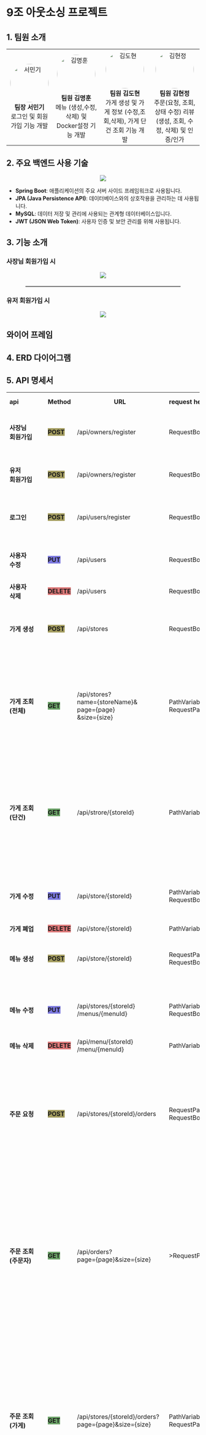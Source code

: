 
# 9조 아웃소싱 프로젝트


## 1. 팀원 소개
<table style="width:100%; text-align:center;">
  <tr>
    <td>
      <img src="https://github.com/user-attachments/assets/01f3860d-b3d9-4ea6-ad3f-5a88dc9f716a" alt="서민기" style="width:100px; height:100px; border-radius:50%;"><br>
      <strong>팀장 서민기</strong><br>
      로그인 및 회원가입 기능 개발 
    </td>
    <td>
      <img src="https://github.com/user-attachments/assets/3a606862-5f64-421a-97dc-ae7f7fbe8621" alt="김명훈" style="width:100px; height:100px; border-radius:50%;"><br>
      <strong>팀원 김명훈</strong><br>
      메뉴 (생성,수정,삭제) 및 Docker설정 기능 개발
    </td>
    <td>
      <img src="https://github.com/user-attachments/assets/4e2ea7a9-d257-4173-82be-b8fb6c457e2e" alt="김도현" style="width:100px; height:100px; border-radius:50%;"><br>
      <strong>팀원 김도현</strong><br>
      가게 생성 및 가게 정보 (수정,조회,삭제), 가게 단건 조회 기능 개발
    </td>
    <td>
      <img src="https://github.com/user-attachments/assets/64829c86-6092-47a8-a7c2-209a4bf41e40" alt="김현정" style="width:100px; height:100px; border-radius:50%;"><br>
      <strong>팀원 김현정</strong><br>
      주문(요청, 조회, 상태 수정) 리뷰(생성, 조회, 수정, 삭제) 및 인증/인가
    </td>
  </tr>
</table>

## 2. 주요 백엔드 사용 기술

<div align="center">
    <img src="https://github.com/user-attachments/assets/38b58c0d-ec0d-42a1-88aa-b516ad1b1a9b"/>
</div>

- **Spring Boot**: 애플리케이션의 주요 서버 사이드 프레임워크로 사용됩니다.
- **JPA (Java Persistence API)**: 데이터베이스와의 상호작용을 관리하는 데 사용됩니다.
- **MySQL**: 데이터 저장 및 관리에 사용되는 관계형 데이터베이스입니다.
- **JWT (JSON Web Token)**: 사용자 인증 및 보안 관리를 위해 사용됩니다.

## 3. 기능 소개 


### 사장님 회원가입 시

<div align="center">
    <img src="https://github.com/user-attachments/assets/5be1eed4-7f1f-4f6e-a572-ccff2a7ec4b0"/>
</div>

<hr style="border: 1px solid #ccc; width: 80%; margin: 20px auto;">

### 유저 회원가입 시

<div align="center">
    <img src="https://github.com/user-attachments/assets/adb918c9-c0ee-4599-bd09-4f0e5fc3b442"/>
</div>

## 와이어 프레임

## 4. ERD 다이어그램

## 5. API 명세서
<table>
    <tr>
        <th>api&nbsp;&nbsp;&nbsp;&nbsp;&nbsp;&nbsp;&nbsp;&nbsp;&nbsp;&nbsp;&nbsp;&nbsp;&nbsp;&nbsp;</th>
        <th>Method</th>
        <th>URL</th>
        <th>request header</th>
        <th>request</th>
        <th>response header</th>
        <th>response</th>                               
<th>status&nbsp;&nbsp;&nbsp;&nbsp;&nbsp;&nbsp;&nbsp;&nbsp;&nbsp;&nbsp;&nbsp;&nbsp;&nbsp;&nbsp;&nbsp;&nbsp;&nbsp;&nbsp;&nbsp;&nbsp;&nbsp;&nbsp;&nbsp;&nbsp;&nbsp;&nbsp;&nbsp;&nbsp;&nbsp;&nbsp;&nbsp;&nbsp;&nbsp;&nbsp;&nbsp;&nbsp;&nbsp;&nbsp;&nbsp;&nbsp;&nbsp;&nbsp;&nbsp;&nbsp;&nbsp;&nbsp;&nbsp;&nbsp;&nbsp;&nbsp;
        </th>
    </tr>
    <tr>
        <td><b>사장님<br/>회원가입</b></td>
        <td><span style=background-color:#786E12AA;font-weight:bold;>POST</span></td>
        <td><span>/api/owners/register</span></td>
        <td>RequestBody</td>
        <td><pre lang="json">{
  "username": "홍길동",
  "email": "hong@email.com",
  "password": "1q2w3e4r#"
}</pre></td>
        <td>application/json</td>
        <td><pre lang="json">{
  "userId": 2,
  "nickname": "홍길동",
  "email": "hong@email.com"
}</pre></td>
        <td>
            <span style=background-color:yellow;font-weight:bold;color:black;>201</span>: 사용자 정상등록<br/>
            <span style=background-color:skyblue;font-weight:bold;color:black;>409</span>: 중복된 이메일
        </td>
    </tr>
    <tr>
        <td><b>유저<br/>회원가입</b></td>
        <td><span style=background-color:#786E12AA;font-weight:bold;>POST</span></td>
        <td><span>/api/owners/register</span></td>
        <td>RequestBody</td>
        <td><pre lang="json">{
  "username": "홍길동",
  "email": "hong@email.com",
  "password": "1q2w3e4r#"
}</pre></td>
        <td>application/json</td>
        <td><pre lang="json">{
  "userId": 2,
  "nickname": "홍길동",
  "email": "hong@email.com"
}</pre></td>
        <td>
            <span style=background-color:yellow;font-weight:bold;color:black;>201</span>: 사용자 정상등록<br/>
            <span style=background-color:skyblue;font-weight:bold;color:black;>409</span>: 중복된 이메일
        </td>
    </tr>    
    <tr>
        <td><b>로그인</b></td>
        <td><span style=background-color:#786E12AA;font-weight:bold;>POST</span></td>
        <td><span>/api/users/register</span></td>
        <td>RequestBody</td>
        <td><pre lang="json">{
  "email": "hong@email.com",
  "password": "1q2w3e4r#"
}</pre></td>
        <td>application/json</td>
        <td><pre lang="json">{
  "userId": 2,
  "nickname": "홍길동",
  "email": "hong@email.com"
}</pre></td>
        <td>
            <span style=background-color:yellow;font-weight:bold;color:black;>200</span>: 로그인 성공<br/>
            <span style=background-color:skyblue;font-weight:bold;color:black;>400</span>: 잘못된 값 입력<br/>
            <span style=background-color:skyblue;font-weight:bold;color:black;>401</span>: 일치하지 않는 비밀번호<br/>
            <span style=background-color:skyblue;font-weight:bold;color:black;>404</span>: 존재하지 않는 유저
        </td>
    </tr>
    <tr>
        <td><b>사용자<br/>수정</b></td>
        <td><span style=background-color:#3B36CFAA;font-weight:bold;>PUT</span></td>
        <td><span>/api/users</span></td>
        <td>RequestBody</td>
        <td><pre lang="json">{
  "username": "이길동",
  "email": "park@email.com",
  "password": "1234"
}</pre></td>
        <td>application/json</td>
        <td><pre lang="json">{
  "userId": 3,
  "nickname": "이길동",
  "email": "park@email.com"
}</pre></td>
        <td>
            <span style=background-color:yellow;font-weight:bold;color:black;>200</span>: 사용자 정상수정<br/>
            <span style=background-color:skyblue;font-weight:bold;color:black;>404</span>: 존재하지 않는 유저
        </td>
    </tr>
    <tr>
        <td><b>사용자<br/>삭제</b></td>
        <td><span style=background-color:#CE3636AA;font-weight:bold;>DELETE</span></td>
        <td><span>/api/users</span></td>
        <td>RequestBody</td>
        <td><code>N/A</code></td>
        <td>application/json</td>
        <td><code>N/A</code></td>
        <td>
            <span style=background-color:yellow;font-weight:bold;color:black;>204</span>: 사용자 정상삭제<br/>
            <span style=background-color:skyblue;font-weight:bold;color:black;>404</span>: 존재하지 않는 유저
        </td>
    </tr>
    <tr>
        <td><b>가게 생성</b></td>
        <td><span style=background-color:#786E12AA;font-weight:bold;>POST</span></td>
        <td><span>/api/stores</span></td>
        <td>RequestBody</td>
        <td><pre lang="json">{
  "name": "김밥천국",
  "openedAt": "09:00:00",
  "closedAt": "23:59:00",
  "minimumAmount": 5000
}</pre></td>
        <td>application/json</td>
        <td><pre lang="json">{
  "id": 1,
  "name": "김밥천국",
  "openedAt": "09:00",
  "closedAt": "23:59",
  "minimumAmount": 5000
}</pre></td>
        <td>
            <span style=background-color:yellow;font-weight:bold;color:black;>201</span>: 가게 등록 성공
        </td>
    </tr>
    <tr>
        <td><b>가게 조회(전체)</b></td>
        <td><span style=background-color:#22741CAA;font-weight:bold;>GET</span></td>
        <td><span>/api/stores?<br/>name={storeName}&<br/>page={page}<br/>&size={size}</span></td>
        <td>PathVariable<br/>RequestParam</td>
        <td><code>N/A</code></td>
        <td>allpication/json</td>
        <td><pre lang="json">{
  "contents": 
  [
    {
      "id": 1,
      "name": "홍콩반점 수정",
      "openedAt": "05:00",
      "closedAt": "23:59",
      "minimumAmount": 10000
    }
  ],
  "page": 1,
  "size": 10,
  "totalPage": 1
}</pre></td>
        <td>
            <span style=background-color:yellow;font-weight:bold;color:black;>200</span>: 가게 조회(전체)
        </td>
    </tr>
        <td><b>가게 조회(단건)</b></td>
        <td><span style=background-color:#22741CAA;font-weight:bold;>GET</span></td>
        <td><span>/api/strore/{storeId}</span></td>
        <td>PathVariable</td>
        <td><code>N/A</code></td>
        <td>allpication/json</td>
        <td><pre lang="json">{
  "id": 1,
  "name": "김밥천국",
  "openedAt": "09:00",
  "closedAt": "23:59",
  "minimumAmount": 5000,
  "menus": 
  [
    {
      "id": 1,
      "name": "김치볶음밥",
      "price": 100,
      "state": null,
      "deletedAt": null
    }
  ]
}</pre></td>
        <td>
            <span style=background-color:yellow;font-weight:bold;color:black;>200</span>: 가게 조회(단건)
        </td>
    </tr>    
    <tr>
        <td><b>가게 수정</b></td>
        <td><span style=background-color:#3B36CFAA;font-weight:bold;>PUT</span></td>
        <td><span>/api/store/{storeId}</span></td>
        <td>PathVariable<br/>RequestBody</td>
        <td><pre lang="json">{
  "name": "홍콩반점",
  "openedAt": "05:00:00",
  "closedAt": "23:59:00",
  "minimumAmount": 10000
}</pre></td>
        <td>application/json</td>
        <td><pre lang="json">{
  "id": 1,
  "name": "홍콩반점 수정",
  "openedAt": "05:00",
  "closedAt": "23:59",
  "minimumAmount": 10000
}</pre></td>
        <td>
            <span style=background-color:yellow;font-weight:bold;color:black;>200</span>: 가게 수정 성공
        </td>
    </tr>
    <tr>
        <td><b>가게 폐업</b></td>
        <td><span style=background-color:#CE3636AA;font-weight:bold;>DELETE</span></td>
        <td><span>/api/store/{storeId}</span></td>
        <td>PathVariable</td>
        <td><code>N/A</code></td>
        <td>application/json</td>
        <td><code>N/A</code></td>
        <td>
            <span style=background-color:yellow;font-weight:bold;color:black;>204</span>: 가계 폐업<br/>
        </td>
    </tr>
    <tr>
        <td><b>메뉴 생성</b></td>
        <td><span style=background-color:#786E12AA;font-weight:bold;>POST</span></td>
        <td><span>/api/store/{storeId}</span></td>
        <td>RequestParam<br/>RequestBody</td>
        <td><pre lang="json">{
  "name" : "김치볶음밥",
  "price" : 100,
  "state" : "SALE"
}</pre></td>
        <td>application/json</td>
        <td><pre lang="json">{
  "id" : 1,
  "name" : "빅맥",
  "price" : 10000,
  "state" : "SALE" // SALE, STOP
}</pre></td>
        <td>
            <span style=background-color:yellow;font-weight:bold;color:black;>201</span>: 메뉴 등록 성공
        </td>
    </tr>  
    <tr>
        <td><b>메뉴 수정</b></td>
        <td><span style=background-color:#3B36CFAA;font-weight:bold;>PUT</span></td>
        <td><span>/api/stores/{storeId}<br/>/menus/{menuId}</span></td>
        <td>PathVariable<br/>RequestBody</td>
        <td><pre lang="json">{
  "name" : "치즈 돈까스",
  "price" : 10000,
  "state" : "SALE_STOP"
}</pre></td>
        <td>application/json</td>
        <td><pre lang="json">{
  "id": 1,
  "name": "빅맥세트999",
  "price": 10000,
  "state": "SALE_STOP",
  "deletedAt": null
}</pre></td>
        <td>
            <span style=background-color:yellow;font-weight:bold;color:black;>200</span>: 메뉴 수정 성공
        </td>
    </tr>    
    <tr>
        <td><b>메뉴 삭제</b></td>
        <td><span style=background-color:#CE3636AA;font-weight:bold;>DELETE</span></td>
        <td><span>/api/menu/{storeId}<br/>/menu/{menuId}</span></td>
        <td>PathVariable</td>
        <td><code>N/A</code></td>
        <td>application/json</td>
        <td><code>N/A</code></td>
        <td>
            <span style=background-color:yellow;font-weight:bold;color:black;>204</span>: 메뉴 삭제 성공<br/>
        </td>
    </tr>
    <tr>
        <td><b>주문 요청</b></td>
        <td><span style=background-color:#786E12AA;font-weight:bold;>POST</span></td>
        <td><span>/api/stores/{storeId}/orders</span></td>
        <td>RequestParam<br/>RequestBody</td>
        <td><pre lang="json">{
  "orderDetails": 
  [
    {
      "menuId": 1,
      "count": 1
    },
    {
      "menuId": 2,
      "count": 2
    }
  ]
}</pre></td>
        <td>application/json</td>
        <td><pre lang="json">{
  "id": 1,
  "storeId": 1,
  "storeName": "김밥천국",
  "orderState": "REQUEST",
  "totalPrice": 400,
  "createdAt": "2024-11-06T23:53:45.2758859",
  "updatedAt": "2024-11-06T23:53:45.2758859",
  "orderDetails": [
    {
      "id": 1,
      "menuId": 1,
      "menuName": "김치볶음밥",
      "count": 1,
      "price": 100
    }   
  ]
}</pre></td>
        <td>
            <span style=background-color:yellow;font-weight:bold;color:black;>201</span>: 주문 요청 성공<br/>
            <span style=background-color:skyblue;font-weight:bold;color:black;>400</span>: 가계 폐업<br/>
            <span style=background-color:skyblue;font-weight:bold;color:black;>400</span>: 영업 시간이 아님
        </td>
    </tr>
    <tr>
        <td><b>주문 조회(주문자)</b></td>
        <td><span style=background-color:#22741CAA;font-weight:bold;>GET</span></td>
        <td><span>/api/orders?<br/>page={page}&size={size}</span></td>
        <td>>RequestParam</td>
        <td><code>N/A</code></td>
        <td>allpication/json</td>
        <td><pre lang="json">{
  "data": [
    {
      "id": 1,
      "storeId": 1,
      "storeName": "김밥천국",
      "orderState": "REQUEST",
      "totalPrice": 410,
      "createdAt": "2024-11-06T23:53:45.275886",
      "updatedAt": "2024-11-06T23:53:45.28787",
      "orderDetails": 
      [
        {
          "id": 1,
          "menuId": 1,
          "menuName": "김치볶음밥",
          "count": 1,
          "price": 100
         },
      ],
    }
  ]  
  "page": 1,
  "size": 10,
  "totalPage": 1
}</pre></td>
        <td>
            <span style=background-color:yellow;font-weight:bold;color:black;>200</span>: 주문 조회 성공
        </td>
    </tr>    
    <tr>
        <td><b>주문 조회(가게)</b></td>
        <td><span style=background-color:#22741CAA;font-weight:bold;>GET</span></td>
        <td><span>/api/stores/{storeId}/orders?<br/>page={page}&size={size}</span></td>
        <td>PathVariable<br/>RequestParam</td>
        <td><code>N/A</code></td>
        <td>allpication/json</td>
        <td><pre lang="json">{
  "data": [
    {
      "id": 1,
      "storeId": 1,
      "storeName": "김밥천국",
      "orderState": "REQUEST",
      "totalPrice": 410,
      "createdAt": "2024-11-06T23:53:45.275886",
      "updatedAt": "2024-11-06T23:53:45.28787",
      "orderDetails": 
      [
        {
          "id": 1,
          "menuId": 1,
          "menuName": "김치볶음밥",
          "count": 1,
          "price": 100
         },
      ],
    }
  ]  
  "page": 1,
  "size": 10,
  "totalPage": 1
}</pre></td>
        <td>
            <span style=background-color:yellow;font-weight:bold;color:black;>200</span>: 주문 조회 성공
        </td>
    </tr> 
    <tr>
        <td><b>주문 상태 변경</b></td>
        <td><span style=background-color:#3B36CFAA;font-weight:bold;>PUT</span></td>
        <td><span>/api/order/{orderId}</span></td>
        <td>PathVariable<br/>RequestBody</td>
        <td><pre lang="json">{
    "state": "COMPLETE"
}</pre></td>
        <td>allpication/json</td>
        <td><pre lang="json">{
  "id": 1,
  "storeId": 2,
  "storeName": "김천",
  "orderState": "COMPLETE",
  "totalPrice": 10200,
  "createdAt": "2024-11- 06T17:00:02.358614",
  "updatedAt": "2024-11- 06T17:00:02.376533",
  "orderDetails": []
}</pre></td>
        <td>
            <span style=background-color:yellow;font-weight:bold;color:black;>200</span>: 주문 상태 변경<br/>
            <span style=background-color:skyblue;font-weight:bold;color:black;>400</span>: 주문을 취소하려할 때 이미 주문이 접수됐을 경우<br/>
            <span style=background-color:skyblue;font-weight:bold;color:black;>400</span>: 이미 배달을 완료했을 경우
        </td>
    </tr>                    
    <tr>
        <td><b>리뷰 등록</b></td>
        <td><span style=background-color:#786E12AA;font-weight:bold;>POST</span></td>
        <td><span>/api/stores/{storeId}<br/>/orders/{orderId}/reviews</span></td>
        <td>PathVariable<br/>RequestBody</td>
        <td><pre lang="json">{
  "score": 4.5,
  "comment": "맛있어요!"
}</pre></td>
        <td>application/json</td>
        <td><pre lang="json">{
  "id": 1,
  "userId": 1,
  "name": "홍길동",
  "score": 4.5,
  "comment": "맛있어요!",
  "createdAt": "2024-11-03 20:30:00",
  "updatedAt": "2024-11-03 20:40:00"   
}</pre></td>
        <td>
            <span style=background-color:yellow;font-weight:bold;color:black;>201</span>: 리뷰 등록 성공<br/>
            <span style=background-color:skyblue;font-weight:bold;color:black;>400</span>: 별점 미입력<br/>
            <span style=background-color:skyblue;font-weight:bold;color:black;>400</span>: 아직 배달이 완료되지 않음
        </td>
    </tr>
    <tr>
        <td><b>리뷰 조회<br/>(내가<br/>작성한)</b></td>
        <td><span style=background-color:#22741CAA;font-weight:bold;>GET</span></td>
        <td><span>/api/reviews?<br/>page={page}&size={size}</span></td>
        <td>PathVariable<br/>RequestParam</td>
        <td><code>N/A</code></td>
        <td>allpication/json</td>
        <td><pre lang="json">{
  "data": 
  [
    {
      "id": 1,
      "orderId": 1,
      "userId": 1,
      "name": "홍길동",
      "storeId": 1,
      "score": 4.5,
      "comment": "맛있어요!",
      "createdAt": "2024-11-03 20:30:00",
      "updatedAt": "2024-11-03 20:40:00"   
    }
  ], 
  "page": 1,
  "size": 10,
  "totalPage": 1
}</pre></td>
        <td>
            <span style=background-color:yellow;font-weight:bold;color:black;>200</span>: 리뷰 조회 성공
        </td>
    </tr>  
    <tr>
        <td><b>리뷰 조회(가게)</b></td>
        <td><span style=background-color:#22741CAA;font-weight:bold;>GET</span></td>
        <td><span>/api/stores/{storeId}/reviews?page={page}&size={size}</span></td>
        <td>PathVariable<br/>RequestParam</td>
        <td><code>N/A</code></td>
        <td>allpication/json</td>
        <td><pre lang="json">{
  "data": 
  [
    {
      "id": 1,
      "orderId": 1,
      "userId": 1,
      "name": "홍길동",
      "storeId": 1,
      "score": 4.5,
      "comment": "맛있어오!",
      "createdAt": "2024-11-03 20:30:00",
      "updatedAt": "2024-11-03 20:40:00"   
    }
  ], 
  "page": 1,
  "size": 10,
  "totalPage": 1
}</pre></td>
        <td>
            <span style=background-color:yellow;font-weight:bold;color:black;>200</span>: 리뷰 조회 성공
        </td>
    </tr>     
    <tr>
        <td><b>리뷰 조회(주문 건수에 대한)</b></td>
        <td><span style=background-color:#22741CAA;font-weight:bold;>GET</span></td>
        <td><span>/api/orders/{orderId}/reviews</span></td>
        <td>PathVariable</td>
        <td><code>N/A</code></td>
        <td>allpication/json</td>
        <td><pre lang="json">{
  "id": 1,
  "orderId": 1,
  "userId": 1,
  "name": "홍길동",
  "storeId": 1,
  "score": 4.5,
  "comment": "맛있어요!",
  "createdAt": "2024-11-03 20:30:00",
  "updatedAt": "2024-11-03 20:40:00"   
}</pre></td>
        <td>
            <span style=background-color:yellow;font-weight:bold;color:black;>200</span>: 리뷰 조회 성공
        </td>
    </tr>        
    <tr>
        <td><b>리뷰 수정</b></td>
        <td><span style=background-color:#3B36CFAA;font-weight:bold;>PUT</span></td>
        <td><span>/api/reivews/{reviewId}</span></td>
        <td>PathVariable<br/>RequestBody</td>
        <td><code>N/A</code></td>
        <td>allpication/json</td>        
        <td><pre lang="json">{
  "id": 1,
  "orderId": 1,
  "userId": 1,
  "name": "홍길동",
  "score": 5.0,
  "comment": "너무 맛있어요!",
  "createdAt": "2024-11-03 20:30:00",
  "updatedAt": "2024-11-03 20:40:00"   
}</pre></td>
        <td>
            <span style=background-color:yellow;font-weight:bold;color:black;>200</span>: 리뷰 수정 성공<br/>
            <span style=background-color:skyblue;font-weight:bold;color:black;>400</span>: 내가 작성한 리뷰가 아님<br/>
            <span style=background-color:skyblue;font-weight:bold;color:black;>404</span>: 존재하지 않는 댓글
        </td>
    </tr>
    <tr>
        <td><b>리뷰 삭제</b></td>
        <td><span style=background-color:#CE3636AA;font-weight:bold;>DELETE</span></td>
        <td><span>/api/reviews/{reviewId}</span></td>
        <td>PathVariable</td>
        <td><code>N/A</code></td>
        <td>application/json</td>
        <td><code>N/A</code></td>
        <td>
            <span style=background-color:yellow;font-weight:bold;color:black;>204</span>: 리뷰 삭제 성공<br/>
            <span style=background-color:skyblue;font-weight:bold;color:black;>400</span>: 내가 작성한 리뷰가 아님<br/>
            <span style=background-color:skyblue;font-weight:bold;color:black;>404</span>: 존재하지 않는 댓글
        </td>
    </tr>          
</table>

## 6. 프로젝트 구조
```bash
'com.sparta.n4delivery'
  ├─ 'common'                   # 공통으로 사용되는 것들을 모아놓은 폴더
  │   ├─ 'dto'
  │   ├─ 'util'                 # 비밀번호 암호화, jwt관련 클래스들이 있는 폴더
  │   └─ 'entity'
  ├─ 'config'                   # 프로젝트 설정 관련 class들을 모아놓은 폴더
  ├─ 'enums'                    # 프로젝트에서 사용되는 enum들을 모아놓은 폴더
  ├─ 'exception'                # 예외를 처리하기 위한 class들을 모아놓은 폴더
  ├─ 'filter'                   # 필터들을 모아놓은 폴더
  ├─ 'login'                    # 로그인 처리를 위한 class들을 모아놓은 폴더
  ├─ 'menu'
  │   ├─ 'controller'
  │   ├─ 'dto'
  │   ├─ 'entity'
  │   ├─ 'repository'
  │   └─ 'service'
  ├─ 'order'
  │   ├─ 'controller'
  │   ├─ 'dto'
  │   ├─ 'entity'
  │   ├─ 'repository'
  │   └─ 'service'
  ├─ 'review'
  │   ├─ 'controller'
  │   ├─ 'dto'
  │   ├─ 'entity'
  │   ├─ 'repository'
  │   └─ 'service'
  ├─ 'store'
  │   ├─ 'controller'
  │   ├─ 'dto'
  │   ├─ 'entity'
  │   ├─ 'repository'
  │   └─ 'service'          
  └─ 'user'
      ├─ 'controller'
      ├─ 'dto'
      ├─ 'entity'
      ├─ 'repository'
      └─ 'service'
```
